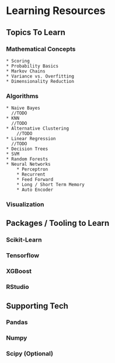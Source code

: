 # Learning Resources

## Topics To Learn
  ### Mathematical Concepts

    * Scoring
    * Probability Basics
    * Markov Chains
    * Variance vs. Overfitting
    * Dimensionality Reduction

  ### Algorithms
    * Naive Bayes
      //TODO
    * KNN
      //TODO
    * Alternative Clustering
        //TODO
    * Linear Regression
      //TODO
    * Decision Trees
    * SVM 
    * Random Forests
    * Neural Networks
        * Perceptron
        * Recurrent
        * Feed Forward
        * Long / Short Term Memory
        * Auto Encoder

  ### Visualization

## Packages / Tooling to Learn
  ### Scikit-Learn

  ### Tensorflow

  ### XGBoost

  ### RStudio

## Supporting Tech
  ### Pandas

  ### Numpy

  ### Scipy (Optional)
